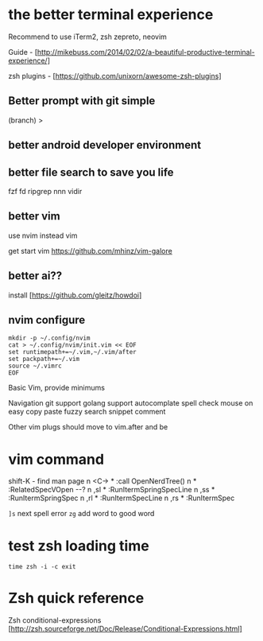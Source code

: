 # the better terminal experience
Recommend to use iTerm2, zsh zepreto, neovim

Guide - [http://mikebuss.com/2014/02/02/a-beautiful-productive-terminal-experience/]

zsh plugins - [https://github.com/unixorn/awesome-zsh-plugins]

## Better prompt with git simple
(branch) >

## better android developer environment

## better file search to save you life
fzf fd ripgrep nnn vidir

## better vim
use nvim instead vim


get start vim https://github.com/mhinz/vim-galore

## better ai??
install [https://github.com/gleitz/howdoi]

## nvim configure

```
mkdir -p ~/.config/nvim
cat > ~/.config/nvim/init.vim << EOF
set runtimepath+=~/.vim,~/.vim/after
set packpath+=~/.vim
source ~/.vimrc
EOF
```

Basic Vim, provide minimums

Navigation
git support
golang support
autocomplate
spell check
mouse on
easy copy paste
fuzzy search
snippet
comment

Other vim plugs should move to vim.after and be


# vim command

shift-K - find man page
n  <C-\>       * :call OpenNerdTree()<CR>
n  <C-S>       * :RelatedSpecVOpen<CR> --?
n  ,sl         * :RunItermSpringSpecLine<CR>
n  ,ss         * :RunItermSpringSpec<CR>
n  ,rl         * :RunItermSpecLine<CR>
n  ,rs         * :RunItermSpec<CR>


`]s` next spell error 
`zg` add word to good word

# test zsh loading time
`time zsh -i -c exit`

# Zsh quick reference
Zsh conditional-expressions [http://zsh.sourceforge.net/Doc/Release/Conditional-Expressions.html]
